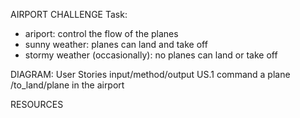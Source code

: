 AIRPORT CHALLENGE
Task:

- ariport: control the flow of the planes
- sunny weather: planes can land and take off
- stormy weather (occasionally): no planes can land or take off

DIAGRAM: User Stories
input/method/output
US.1
command a plane /to_land/plane in the airport

RESOURCES
